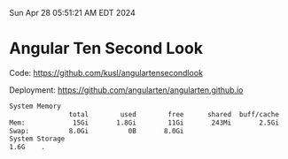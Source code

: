 Sun Apr 28 05:51:21 AM EDT 2024

# Angular Ten Second Look

Code: https://github.com/kusl/angulartensecondlook

Deployment: https://github.com/angularten/angularten.github.io

```bash
System Memory
               total        used        free      shared  buff/cache   available
Mem:            15Gi       1.8Gi        11Gi       243Mi       2.5Gi        13Gi
Swap:          8.0Gi          0B       8.0Gi
System Storage
1.6G	.
```
```bash
